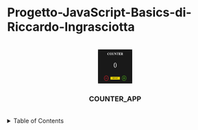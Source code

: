 # Progetto-JavaScript-Basics-di-Riccardo-Ingrasciotta

<div id="top"></div>
<br/>
<div align="center">
  <a href="https://mywebcounterapp.netlify.app/">
    <img src="./img/icon_readme.png" alt="Logo" width="80" height="80">
  </a>

  <h3 align="center">COUNTER_APP</h3>
</div>

<br/>
<!-- TABLE OF CONTENTS -->

<details>
  <summary>Table of Contents</summary>
  <ol>
    <li>
      <a href="#about-the-project">About The Project</a>
      <ul>
        <li><a href="#built-with">Built With</a></li>
      </ul>
    </li>
    <li>
      <a href="#getting-started">Getting Started</a>
      <ul>
        <li><a href="#prerequisites">Prerequisites</a></li>
        <li><a href="#installation">Installation</a></li>
      </ul>
    </li>
    <li><a href="#usage">Usage</a></li>
    <li><a href="#roadmap">Roadmap</a></li>
    <li><a href="#contributing">Contributing</a></li>
    <li><a href="#license">License</a></li>
    <li><a href="#contact">Contact</a></li>
    <li><a href="#acknowledgments">Acknowledgments</a></li>
  </ol>

<!-- ABOUT THE PROJECT -->

## About The Project

[[product-screenshot]](https://mywebcounterapp.netlify.app/)
Here's a blank template to get started: To avoid retyping too much info. Do a search and replace with your text editor for the following: `github_username`, `repo_name`, `twitter_handle`, `linkedin_username`, `email`, `email_client`, `project_title`, `project_description`

<p align="right">(<a href="#top">back to top</a>)</p>

<!-- MARKDOWN LINKS & IMAGES -->

[product-screenshot]: ./img/img_readme.png
